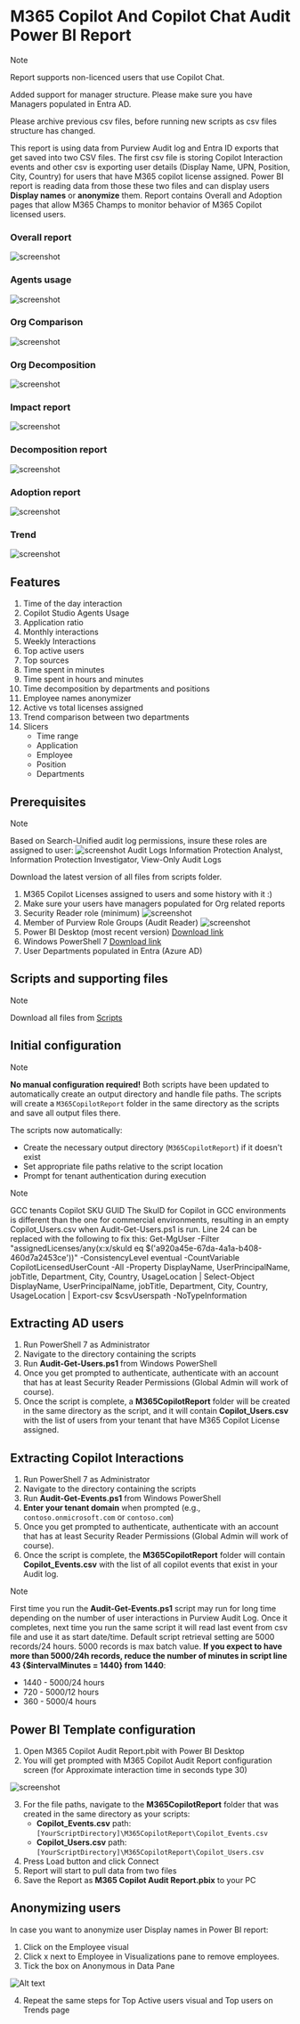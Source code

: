 # M365 Copilot And Copilot Chat Audit Power BI Report
> [!NOTE]
> Report supports non-licenced users that use Copilot Chat.
> 
> Added support for manager structure. Please make sure you have Managers populated in Entra AD.
>
> Please archive previous csv files, before running new scripts as csv files structure has changed.

This report is using data from Purview Audit log and Entra ID exports that get saved into two CSV files. The first csv file is storing Copilot Interaction events and other csv is exporting user details (Display Name, UPN, Position, City, Country) for users that have M365 copilot license assigned. Power BI report is reading data from those these two files and can display users **Display names** or **anonymize** them. Report contains Overall and Adoption pages that allow M365 Champs to monitor behavior of M365 Copilot licensed users.
### Overall report
![screenshot](/img/HasCopilot.png)
### Agents usage
![screenshot](/img/Agents.png)
### Org Comparison
![screenshot](/img/OrgComparison.png)
### Org Decomposition
![screenshot](/img/OrgDecomposition.png)
### Impact report
![screenshot](/img/Impact_v3.png)
### Decomposition report
![screenshot](/img/Decomposition_v3.png)
### Adoption report
![screenshot](/img/Adoption_v3.png)
### Trend
![screenshot](/img/Trends_v3.png)

## Features
1. Time of the day interaction
2. Copilot Studio Agents Usage
3. Application ratio
4. Monthly interactions
5. Weekly Interactions
6. Top active users
7. Top sources
8. Time spent in minutes
9. Time spent in hours and minutes
10. Time decomposition by departments and positions
11. Employee names anonymizer
12. Active vs total licenses assigned
13. Trend comparison between two departments
14. Slicers
    - Time range
    - Application
    - Employee
    - Position
    - Departments

## Prerequisites
> [!NOTE]
> Based on Search-Unified audit log permissions, insure these roles are assigned to user:
> ![screenshot](/img/SearchPermissions.png)
> Audit Logs
> Information Protection Analyst, Information Protection Investigator, View-Only Audit Logs

Download the latest version of all files from scripts folder. 
1.	M365 Copilot Licenses assigned to users and some history with it :)
2.	Make sure your users have managers populated for Org related reports
3.  Security Reader role (minimum)
![screenshot](/img/SecurityReader.png)
4.  Member of Purview Role Groups (Audit Reader)
![screenshot](/img/PurviewAudit.png)
5.	Power BI Desktop (most recent version) [Download link](https://aka.ms/pbidesktopstore)
6.	Windows PowerShell 7 [Download link](https://learn.microsoft.com/en-us/powershell/scripting/install/installing-powershell-on-windows?view=powershell-7.4)
7.	User Departments populated in Entra (Azure AD)
## Scripts and supporting files
> [!NOTE]
> Download all files from [Scripts](https://github.com/BojanBuhac/M365-Copilot-Audit-Report/tree/main/scripts)
## Initial configuration
> [!NOTE]
> **No manual configuration required!** Both scripts have been updated to automatically create an output directory and handle file paths. The scripts will create a `M365CopilotReport` folder in the same directory as the scripts and save all output files there.

The scripts now automatically:
- Create the necessary output directory (`M365CopilotReport`) if it doesn't exist
- Set appropriate file paths relative to the script location
- Prompt for tenant authentication during execution

> [!NOTE]
> GCC tenants Copilot SKU GUID
> The SkuID for Copilot in GCC environments is different than the one for commercial environments, resulting in an empty Copilot_Users.csv when Audit-Get-Users.ps1 is run. Line 24 can be replaced with the following to fix this:
> Get-MgUser -Filter "assignedLicenses/any(x:x/skuId eq $('a920a45e-67da-4a1a-b408-460d7a2453ce'))" -ConsistencyLevel eventual -CountVariable CopilotLicensedUserCount -All -Property DisplayName, UserPrincipalName, jobTitle, Department, City, Country, UsageLocation | Select-Object DisplayName, UserPrincipalName, jobTitle, Department, City, Country, UsageLocation | Export-csv $csvUserspath -NoTypeInformation

## Extracting AD users
1.	Run PowerShell 7 as Administrator
2.	Navigate to the directory containing the scripts
3.	Run **Audit-Get-Users.ps1** from Windows PowerShell
4.	Once you get prompted to authenticate, authenticate with an account that has at least Security Reader Permissions (Global Admin will work of course).
5.	Once the script is complete, a **M365CopilotReport** folder will be created in the same directory as the script, and it will contain **Copilot_Users.csv** with the list of users from your tenant that have M365 Copilot License assigned.
## Extracting Copilot Interactions
1.	Run PowerShell 7 as Administrator
2.	Navigate to the directory containing the scripts
3.	Run **Audit-Get-Events.ps1** from Windows PowerShell
4.	**Enter your tenant domain** when prompted (e.g., `contoso.onmicrosoft.com` or `contoso.com`)
5.	Once you get prompted to authenticate, authenticate with an account that has at least Security Reader Permissions (Global Admin will work of course).
6.	Once the script is complete, the **M365CopilotReport** folder will contain **Copilot_Events.csv** with the list of all copilot events that exist in your Audit log.
> [!NOTE]
> First time you run the **Audit-Get-Events.ps1** script may run for long time depending on the number of user interactions in Purview Audit Log. Once it completes, next time you run the same script it will read last event from csv file and use it as start date/time.
> Default script retrieval setting are 5000 records/24 hours. 5000 records is max batch value. **If you expect to have more than 5000/24h records, reduce the number of minutes in script line 43 {$intervalMinutes = 1440} from 1440**:
> - 1440 - 5000/24 hours
> - 720 - 5000/12 hours
> - 360 - 5000/4 hours
## Power BI Template configuration
1. Open M365 Copilot Audit Report.pbit with Power BI Desktop
2. You will get prompted with M365 Copilot Audit Report configuration screen (for Approximate interaction time in seconds type 30)

![screenshot](img/Paremeters_v3.png)

3. For the file paths, navigate to the **M365CopilotReport** folder that was created in the same directory as your scripts:
   - **Copilot_Events.csv** path: `[YourScriptDirectory]\M365CopilotReport\Copilot_Events.csv`
   - **Copilot_Users.csv** path: `[YourScriptDirectory]\M365CopilotReport\Copilot_Users.csv`
4. Press Load button and click Connect
5. Report will start to pull data from two files
6. Save the Report as **M365 Copilot Audit Report.pbix** to your PC
## Anonymizing users
In case you want to anonymize user Display names in Power BI report:
1. Click on the Employee visual
2. Click x next to Employee in Visualizations pane to remove employees.
3. Tick the box on Anonymous in Data Pane

![Alt text](/img/Picture4a.png?raw=true)

4. Repeat the same steps for Top Active users visual and Top users on Trends page
